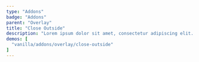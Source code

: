 ```yaml
---
type: "Addons"
badge: "Addons"
parent: "Overlay"
title: "Close Outside"
description: "Lorem ipsum dolor sit amet, consectetur adipiscing elit. Nunc tempus laoreet leo sit amet iaculis."
demos: [
  "vanilla/addons/overlay/close-outside"
]
---
```

